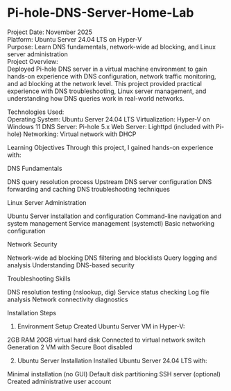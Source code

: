 # Pi-hole-DNS-Server-Home-Lab
Project Date: November 2025  
Platform: Ubuntu Server 24.04 LTS on Hyper-V  
Purpose: Learn DNS fundamentals, network-wide ad blocking, and Linux server administration  
Project Overview:    
Deployed Pi-hole DNS server in a virtual machine environment to gain hands-on experience with DNS configuration, network traffic monitoring, and ad blocking at the network level. This project provided practical experience with DNS troubleshooting, Linux server management, and understanding how DNS queries work in real-world networks.

Technologies Used:    
Operating System: Ubuntu Server 24.04 LTS
Virtualization: Hyper-V on Windows 11
DNS Server: Pi-hole 5.x
Web Server: Lighttpd (included with Pi-hole)
Networking: Virtual network with DHCP


Learning Objectives
Through this project, I gained hands-on experience with:

DNS Fundamentals

DNS query resolution process
Upstream DNS server configuration
DNS forwarding and caching
DNS troubleshooting techniques


Linux Server Administration

Ubuntu Server installation and configuration
Command-line navigation and system management
Service management (systemctl)
Basic networking configuration


Network Security

Network-wide ad blocking
DNS filtering and blocklists
Query logging and analysis
Understanding DNS-based security


Troubleshooting Skills

DNS resolution testing (nslookup, dig)
Service status checking
Log file analysis
Network connectivity diagnostics

Installation Steps
1. Environment Setup
Created Ubuntu Server VM in Hyper-V:

2GB RAM
20GB virtual hard disk
Connected to virtual network switch
Generation 2 VM with Secure Boot disabled

2. Ubuntu Server Installation
Installed Ubuntu Server 24.04 LTS with:

Minimal installation (no GUI)
Default disk partitioning
SSH server (optional)
Created administrative user account
